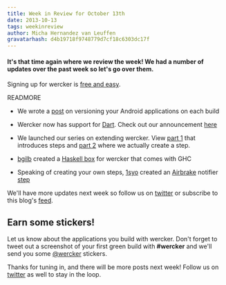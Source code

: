 ```yaml
---
title: Week in Review for October 13th
date: 2013-10-13
tags: weekinreview
author: Micha Hernandez van Leuffen
gravatarhash: d4b19718f9748779d7cf18c6303dc17f
---
```


<h4 class="subheader">
It's that time again where we review the week! We had a number of updates over the past week so let's go over them.
</h4>

Signing up for wercker is [free and easy](https://app.wercker.com/users/new/).

READMORE

* We wrote a [post](http://blog.wercker.com/2013/10/11/auto-increment-versioning-for-android.html) on versioning your Android applications on each build

* Wercker now has support for [Dart](https://www.dartlang.org/). Check out our announcement [here](http://blog.wercker.com/2013/10/11/Introducing-Dart-support.html)

* We launched our series on extending wercker. View [part 1](http://blog.wercker.com/2013/10/11/Extending-wercker-part-1.html) that introduces steps and [part 2](http://blog.wercker.com/2013/10/11/Extending-wercker-part-2.html)
where we actually create a step.

* [bgilb](https://app.wercker.com/#bgilb) created a [Haskell box](https://app.wercker.com/#applications/52564a65a8e0cd6c62005f4f/tab/details) for wercker that comes with GHC

* Speaking of creating your own steps, [1syo](https://app.wercker.com/#1syo) created an [Airbrake](http://airbrake.io/) notifier [step](https://app.wercker.com/#applications/52580f48fb02be20240001e4/tab/details)

We'll have more updates next week so follow us on [twitter](http://twitter.com/wercker) or subscribe to this blog's [feed](http://blog.wercker.com/feed.xml).

## Earn some stickers!

Let us know about the applications you build with wercker. Don't forget to tweet out a screenshot of your first green build with **#wercker** and we'll send you some [@wercker](http://twitter.com/wercker) stickers.

Thanks for tuning in, and there will be more posts next week! Follow us on [twitter](http://twitter.com/wercker) as well to stay in the loop.
